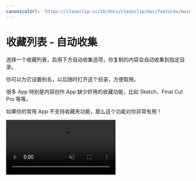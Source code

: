 ```yaml
---
canonicalUrl: 'https://cleanclip.cc/zh/docs/cleanclip/mac/features/main-window-sketch'
---
```


# 收藏列表 - 自动收集

选择一个收藏列表，启用下方自动收集选项，你复制的内容会自动收集到指定目录。

你可以为它设置别名，以后随时打开这个目录，方便取用。

很多 App 特别是内容创作 App 缺少好用的收藏功能，比如 Sketch、Final Cut Pro 等等。

如果你的常用 App 不支持收藏夹功能，那么这个功能对你非常有用！

<video autoplay muted loop>
    <source src="/videos/sketch-simple-full.mp4" type="video/mp4">
    <iframe src="/videos/sketch-simple-full.mp4" scrolling="no" border="0" frameborder="0" allow="autoplay; encrypted-media" allowfullscreen></iframe>
</video>